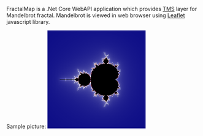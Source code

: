﻿
FractalMap is a .Net Core WebAPI application which provides [TMS](https://wiki.openstreetmap.org/wiki/TMS) layer for Mandelbrot fractal. 
Mandelbrot is viewed in web browser using [Leaflet](https://www.google.com) javascript library.

Sample picture:
<img src="wwwroot/mandel0.png" alt="Mandelbrot" />
